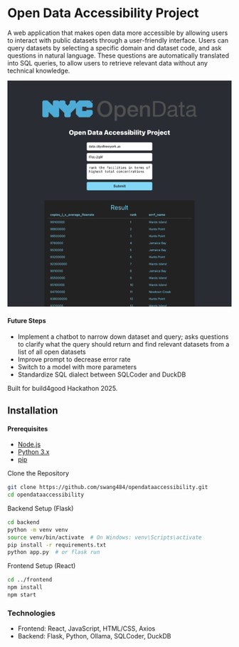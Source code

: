 # Open Data Accessibility Project

A web application that makes open data more accessible by allowing users to interact with public datasets through a user-friendly interface. Users can query datasets by selecting a specific domain and dataset code, and ask questions in natural language. These questions are automatically translated into SQL queries, to allow users to retrieve relevant data without any technical knowledge. 

![image](screenshot.png)

#### Future Steps
- Implement a chatbot to narrow down dataset and query; asks questions to clarify what the query should return and find relevant datasets from a list of all open datasets
- Improve prompt to decrease error rate
- Switch to a model with more parameters
- Standardize SQL dialect between SQLCoder and DuckDB

Built for build4good Hackathon 2025.

## Installation

#### Prerequisites

- [Node.js](https://nodejs.org/)
- [Python 3.x](https://www.python.org/)
- [pip](https://pip.pypa.io/en/stable/)

Clone the Repository

```bash
git clone https://github.com/swang484/opendataaccessibility.git
cd opendataaccessibility
```

Backend Setup (Flask)

```bash
cd backend
python -m venv venv
source venv/bin/activate  # On Windows: venv\Scripts\activate
pip install -r requirements.txt
python app.py  # or flask run
```

Frontend Setup (React)

```bash
cd ../frontend
npm install
npm start
```

### Technologies

- Frontend: React, JavaScript, HTML/CSS, Axios
- Backend: Flask, Python, Ollama, SQLCoder, DuckDB